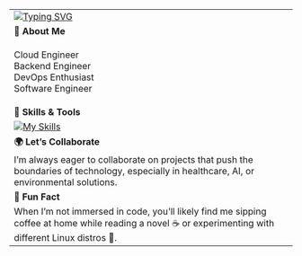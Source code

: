<table>
    <tr>
        <td colspan="2">
            <a href="https://github.com/yourusername" target="_blank">
                <img src="https://readme-typing-svg.herokuapp.com?font=Fira+Code&weight=500&size=25&pause=1000&color=F75459&center=false&vCenter=true&width=435&lines=Judy.G!;Backend+%26+Cloud+Engineer" alt="Typing SVG" />
            </a>
        </td>
    </tr>
    <tr>
        <td colspan="2"><strong>🚀 About Me</strong></td>
    </tr>
    <tr>
        <td>
       <p>
    Cloud Engineer<br>
    Backend Engineer<br>
    DevOps Enthusiast<br>
    Software Engineer
      </p>
        </td>
           </tr>
    <tr>
        <td colspan="1"><strong>🔧 Skills & Tools</strong></td>
    </tr>
    <tr>
        <td colspan="1">
            <a href="https://skillicons.dev/icons?i=aws,jenkins,php,python,bash,fastapi,postman,linux,terraform,ansible,docker,dynamodb,kubernetes,git,&perline=3" target="_blank">
                <img src="https://skillicons.dev/icons?i=aws,jenkins,php,python,bash,fastapi,postman,linux,terraform,ansible,docker,dynamodb,kubernetes,git,&perline=3" alt="My Skills" />
            </a>
        </td>
    </tr>
    <tr>
        <td colspan="1"><strong>🌍 Let’s Collaborate</strong></td>
    </tr>
    <tr>
        <td colspan="2">
           I’m always eager to collaborate on projects that push the boundaries of technology, especially in healthcare, AI, or environmental solutions.
        </td>
    </tr>
    <tr>
        <td colspan="1"><strong>💬 Fun Fact</strong></td>
    </tr>
    <tr>
        <td colspan="2">
            When I’m not immersed in code, you’ll likely find me sipping coffee at home while reading a novel ☕ or experimenting with different Linux distros 🐧.
        </td>
    </tr>
</table>
